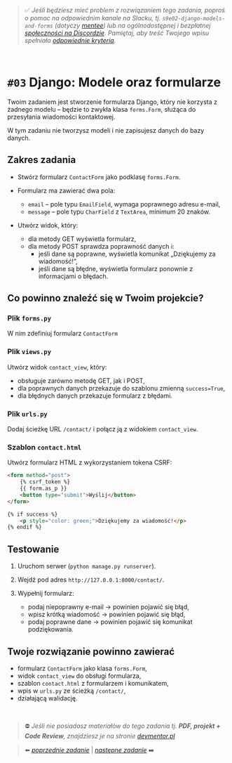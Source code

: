> :white_check_mark: *Jeśli będziesz mieć problem z rozwiązaniem tego zadania, poproś o pomoc na odpowiednim kanale na Slacku, tj. `s9e02-django-models-and-forms` (dotyczy [mentee](https://devmentor.pl/mentoring-javascript/)) lub na ogólnodostępnej i bezpłatnej [społeczności na Discordzie](https://devmentor.pl/discord). Pamiętaj, aby treść Twojego wpisu spełniała [odpowiednie kryteria](https://devmentor.pl/jak-prosic-o-pomoc/).*

&nbsp;

# `#03` Django: Modele oraz formularze

Twoim zadaniem jest stworzenie formularza Django, który nie korzysta z żadnego modelu – będzie to zwykła klasa `forms.Form`, służąca do przesyłania wiadomości kontaktowej.

W tym zadaniu nie tworzysz modeli i nie zapisujesz danych do bazy danych.

## Zakres zadania

- Stwórz formularz `ContactForm` jako podklasę `forms.Form`.
- Formularz ma zawierać dwa pola:
  - `email` – pole typu `EmailField`, wymaga poprawnego adresu e-mail,
  - `message` – pole typu `CharField` z `TextArea`, minimum 20 znaków.

- Utwórz widok, który:
  - dla metody GET wyświetla formularz,
  - dla metody POST sprawdza poprawność danych i:
    - jeśli dane są poprawne, wyświetla komunikat „Dziękujemy za wiadomość!”,
    - jeśli dane są błędne, wyświetla formularz ponownie z informacjami o błędach.

## Co powinno znaleźć się w Twoim projekcie?

### Plik `forms.py`

W nim zdefiniuj formularz `ContactForm`

### Plik `views.py`

Utwórz widok `contact_view`, który:

* obsługuje zarówno metodę GET, jak i POST,
* dla poprawnych danych przekazuje do szablonu zmienną `success=True`,
* dla błędnych danych przekazuje formularz z błędami.

### Plik `urls.py`

Dodaj ścieżkę URL `/contact/` i połącz ją z widokiem `contact_view`.

### Szablon `contact.html`

Utwórz formularz HTML z wykorzystaniem tokena CSRF:

```html
<form method="post">
    {% csrf_token %}
    {{ form.as_p }}
    <button type="submit">Wyślij</button>
</form>

{% if success %}
    <p style="color: green;">Dziękujemy za wiadomość!</p>
{% endif %}
```

## Testowanie

1. Uruchom serwer (`python manage.py runserver`).
2. Wejdź pod adres `http://127.0.0.1:8000/contact/`.
3. Wypełnij formularz:

   * podaj niepoprawny e-mail → powinien pojawić się błąd,
   * wpisz krótką wiadomość → powinien pojawić się błąd,
   * podaj poprawne dane → powinien pojawić się komunikat podziękowania.

## Twoje rozwiązanie powinno zawierać

* formularz `ContactForm` jako klasa `forms.Form`,
* widok `contact_view` do obsługi formularza,
* szablon `contact.html` z formularzem i komunikatem,
* wpis w `urls.py` ze ścieżką `/contact/`,
* działającą walidację.


&nbsp;
> :no_entry: *Jeśli nie posiadasz materiałów do tego zadania tj. **PDF, projekt + Code Review**, znajdziesz je na stronie [devmentor.pl](https://devmentor.pl/workshop-django-models-and-forms)*

> :arrow_left: [*poprzednie zadanie*](./../02) | [*następne zadanie*](./../04) :arrow_right:
